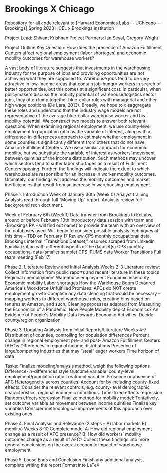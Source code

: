 # Brookings X Chicago
Repository for all code relevant to [Harvard Economics Labs -- UChicago -- Brookings] Spring 2023
HCEL x Brookings Institution

Project Lead: Shivant Krishnan
Project Partners: Ian Seyal, Gregory Wright

Project Outline
Key Question: How does the presence of Amazon Fulfillment Centers affect regional employment (labor shortages) and economic mobility outcomes for warehouse workers?

A vast body of literature suggests that investments in the warehousing industry for the purpose of jobs and providing opportunities are not achieving what they are supposed to. Warehouse jobs tend to be very attractive in low-income areas that contain job-hungry workers in search of better opportunities, but this comes at a significant cost. In particular, when policymakers discuss the mobility potential of warehouse/logistics sector jobs, they often lump together blue-collar roles with managerial and other high wage positions (De Lara, 2013). Broadly, we hope to disaggregate these roles and understand that the industry wage models are not representative of the average blue-collar warehouse worker and his mobility potential. We construct two models to answer both relevant questions. When examining regional employment, we use county-level employment to population ratio as the variable of interest, along with a difference-in-differences approach to estimate whether employment in some counties is significantly different from others that do not have Amazon Fulfillment Centers. We use a similar approach for economic mobility, but we substitute the variable of interest as workers’ movement between quintiles of the income distribution. Such methods may uncover which sectors tend to suffer labor shortages as a result of Fulfillment Centers opening. Further, the findings will indicate the extent to which warehouses are responsible for an increase in worker mobility outcomes. Ultimately, our findings will address the mobility outcomes and market inefficiencies that result from an increase in warehousing employment. 












Phase 1. Introduction
Week of January 30th (Week 0)
Analyst training
Analysts read through full “Moving Up” report.
Analysts review full background rsch document.

Week of February 6th (Week 1)
Data transfer from Brookings to EcLabs, around or before February 10th 
Introductory data session with team and {Brookings RA - will find out name} to provide the team with an overview of the databases used. Will begin to consider possible analysis techniques at this time – TBD on February 17
Review CPS monthly occupational data, Brookings internal “Transitions Dataset,” resumes scraped from LinkedIn
Familiarization with different aspects of the dataset(s) 
CPS monthly occupational data (smaller sample)
CPS IPUMS data
Worker Transitions
Full team meeting (Feb 17)

Phase 2. Literature Review and Initial Analysis
Weeks 2-3
Literature review: Collect information from public reports and recent literature in these topics
Regional unemployment
Warehouse employment
Economic insecurity
Economic mobility
Labor shortages
How the Warehouse Boom Devoured America's Workforce
Unfulfilled Promises: AFCs do NOT create employment growth
Complete any data cleaning that would be necessary – mapping workers to different warehouse roles, creating bins based on tenures at Amazon, and such.
Cleaning processes adapted from ​​Measuring the Economics of a Pandemic: How People Mobility depict Economics? An Evidence of People's Mobility Data towards Economic Activities.
Decide county/region organization

Phase 3. Updating Analysis from Initial Reports/Literature
Weeks 4-7
Distribution of counties, controlling for population differences
Percent change in regional employment pre- and post- Amazon Fullfillment Centers (AFC)s
Differences in regional income distributions 
Presence of large/competing industries that may “steal” eager workers
Time horizon of data


Tasks:
Finalize modeling/analysis method, weigh the following options
Difference-in-differences style
Outcome variable: county-level employment/population ratio
Treatment variable: Presence or absence of AFC
Heterogeneity across counties: Account for by including county-fixed effects. Consider the relevant controls, e.g. county-level demographic characteristics, regional economic conditions.
Time-fixed effects regression
Random effects regression 
Finalize method for mobility model: Tentatively, set outcome variable as movement between income quintiles 
Finalize key variables
Consider methodological improvements of this approach over existing ones

Phase 4. Final Analysis and Relevance (2 steps – A) labor markets B) mobility)
Weeks 8-10
Complete model
A: How did regional employment change as a result of AFC presence?
B: How did workers’ mobility outcomes change as a result of AFC?
Collect these findings into more general conclusions on the overall economic impact of warehouse employment 

Phase 5. Loose Ends and Conclusion
Finish any additional analysis, complete writing the report
Format into LaTeX
